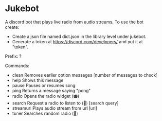 # Jukebot
A discord bot that plays live radio from audio streams.
To use the bot create: 
- Create a json file named dict.json in the library level under jukebot. 
- Generate a token at https://discord.com/developers/ and put it at "token". 

Prefix: ?

Commands: 
 - clean     Removes earlier option messages [number of messages to check]
 - help      Shows this message
 - pause     Pauses or resumes song
 - ping      Returns a message saying "pong"
 - radio     Opens the radio widget (📻)
 - search    Request a radio to listen to (🔎) [search query]
 - streamurl Plays audio stream from url [url]
 - tuner     Searches random radio (📡)
